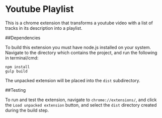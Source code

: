 # Youtube Playlist

This is a chrome extension that transforms a youtube video with a list of tracks 
in its description into a playlist.

##Dependencies

To build this extension you must have node.js installed on your system. Navigate to
the directory which contains the project, and run the following in terminal/cmd:

```
npm install
gulp build
```

The unpacked extension will be placed into the `dist` subdirectory.

##Testing

To run and test the extension, navigate to `chrome://extensions/`, and click the
`Load unpacked extension` button, and select the `dist` directory created during the
build step.
